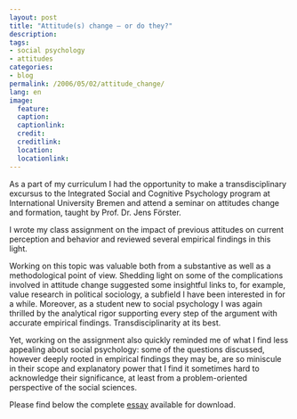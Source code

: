 ```yaml
---
layout: post
title: "Attitude(s) change – or do they?"
description:
tags:
- social psychology
- attitudes
categories:
- blog
permalink: /2006/05/02/attitude_change/
lang: en
image:
  feature:
  caption: 
  captionlink: 
  credit: 
  creditlink: 
  location: 
  locationlink:
---
```


As a part of my curriculum I had the opportunity to make a transdisciplinary excursus to the Integrated Social and Cognitive Psychology program at International University Bremen and attend a seminar on attitudes change and formation, taught by Prof. Dr. Jens Förster.

I wrote my class assignment on the impact of previous attitudes on current perception and behavior and reviewed several empirical findings in this light.

<!--more-->

Working on this topic was valuable both from a substantive as well as a methodological point of view. Shedding light on some of the complications involved in attitude change suggested some insightful links to, for example, value research in political sociology, a subfield I have been interested in for a while. Moreover, as a student new to social psychology I was again thrilled by the analytical rigor supporting every step of the argument with accurate empirical findings. Transdisciplinarity at its best.

Yet, working on the assignment also quickly reminded me of what I find less appealing about social psychology: some of the questions discussed, however deeply rooted in empirical findings they may be, are so miniscule in their scope and explanatory power that I find it sometimes hard to acknowledge their significance, at least from a problem-oriented perspective of the social sciences.

Please find below the complete [essay](http://dl.dropboxusercontent.com/u/5341489/images/attitudes_change-m-held.pdf) available for download.